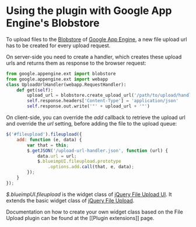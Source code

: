# Using the plugin with Google App Engine's Blobstore

To upload files to the [Blobstore](http://code.google.com/appengine/docs/python/blobstore/) of [Google App Engine](http://code.google.com/appengine/), a new file upload url has to be created for every upload request.

On server-side you need to create a handler, which creates these upload urls and returns them as response to the browser request:
```py
from google.appengine.ext import blobstore
from google.appengine.ext import webapp
class UploadUrlHandler(webapp.RequestHandler):
    def get(self):
        upload_url = blobstore.create_upload_url('/path/to/upload/handler')
        self.response.headers['Content-Type'] = 'application/json'
        self.response.out.write('"' + upload_url + '"')
```

On client-side, you can override the *add* callback to retrieve the upload url and override the *url* setting, before adding the file to the upload queue:
```js
$('#fileupload').fileupload({
    add: function (e, data) {
        var that = this;
        $.getJSON('/upload-url-handler.json', function (url) {
            data.url = url;
            $.blueimpUI.fileupload.prototype
                .options.add.call(that, e, data);
        });
    }
});
```
*$.blueimpUI.fileupload* is the widget class of [jQuery File Upload UI](https://github.com/blueimp/jQuery-File-Upload/blob/master/jquery.fileupload-ui.js). It extends the basic widget class of [jQuery File Upload](https://github.com/blueimp/jQuery-File-Upload/blob/master/jquery.fileupload.js).

Documentation on how to create your own widget class based on the File Upload plugin can be found at the [[Plugin extensions]] page.